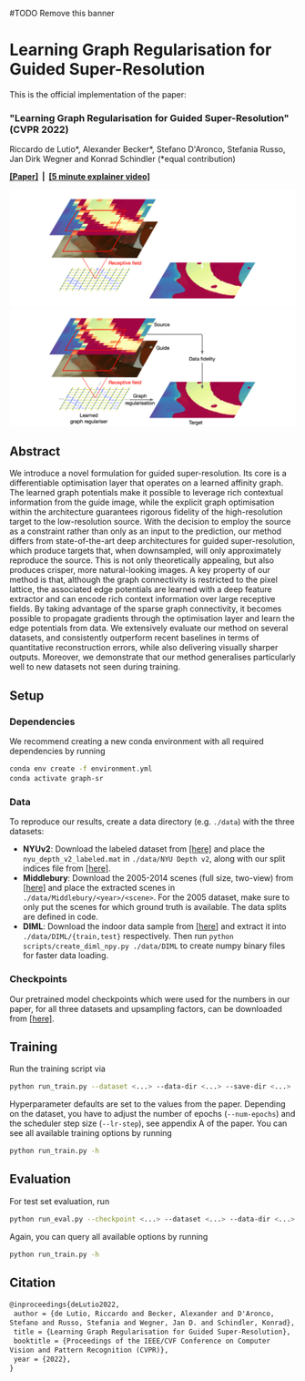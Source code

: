 #TODO Remove this banner
# Learning Graph Regularisation for Guided Super-Resolution

This is the official implementation of the paper: 

### "Learning Graph Regularisation for Guided Super-Resolution" (CVPR 2022)

Riccardo de Lutio*, Alexander Becker*, Stefano D'Aronco, Stefania Russo, Jan Dirk Wegner and Konrad Schindler (&ast;equal contribution)

**[[Paper]](https://arxiv.org/abs/2203.14297) &nbsp;|&nbsp; [[5 minute explainer video]](https://www.youtube.com/watch?v=ZFDErHUlCBE&ab_channel=RiccardodeLutio)**

![Teaser](images/teaser_dark.png#gh-dark-mode-only)
![Teaser](images/teaser_light.png#gh-light-mode-only)

## Abstract

We introduce a novel formulation for guided super-resolution. Its core is a differentiable optimisation layer that operates on a learned affinity graph. The learned graph potentials make it possible to leverage rich contextual information from the guide image, while the explicit graph optimisation within the architecture guarantees rigorous fidelity of the high-resolution target to the low-resolution source. 
With the decision to employ the source as a constraint rather than only as an input to the prediction, our method differs from state-of-the-art deep architectures for guided super-resolution, which produce targets that, when downsampled, will only approximately reproduce the source. This is not only theoretically appealing, but also produces crisper, more natural-looking images.
A key property of our method is that, although the graph connectivity is restricted to the pixel lattice, the associated edge potentials are learned with a deep feature extractor and can encode rich context information over large receptive fields. By taking advantage of the sparse graph connectivity, it becomes possible to propagate gradients through the optimisation layer and learn the edge potentials from data.
We extensively evaluate our method on several datasets, and consistently outperform recent baselines in terms of quantitative reconstruction errors, while also delivering visually sharper outputs. Moreover, we demonstrate that our method generalises particularly well to new datasets not seen during training.

## Setup

### Dependencies
We recommend creating a new conda environment with all required dependencies by running
```bash
conda env create -f environment.yml
conda activate graph-sr
```

### Data
To reproduce our results, create a data directory (e.g. `./data`) with the three datasets:
* **NYUv2**: Download the labeled dataset from [[here]](https://cs.nyu.edu/~silberman/datasets/nyu_depth_v2.html) and place the `nyu_depth_v2_labeled.mat` in `./data/NYU Depth v2`, along with our split indices file from [[here]](https://drive.google.com/file/d/1MclM7cejBAFBilZUJ4xCRBhzv6SJvJ7v/view?usp=sharing).
* **Middlebury**: Download the 2005-2014 scenes (full size, two-view) from [[here]](https://vision.middlebury.edu/stereo/data/) and place the extracted scenes in `./data/Middlebury/<year>/<scene>`. For the 2005 dataset, make sure to only put the scenes for which ground truth is available. The data splits are defined in code.
* **DIML**: Download the indoor data sample from [[here]](https://dimlrgbd.github.io) and extract it into `./data/DIML/{train,test}` respectively. Then run `python scripts/create_diml_npy.py ./data/DIML` to create numpy binary files for faster data loading.

### Checkpoints
Our pretrained model checkpoints which were used for the numbers in our paper, for all three datasets and upsampling factors, can be downloaded from [[here]](https://drive.google.com/drive/folders/17WgvuyoPnQPpOwIlzQSn20I8PB36bCzO?usp=sharing).

## Training

Run the training script via
```bash
python run_train.py --dataset <...> --data-dir <...> --save-dir <...>
```
Hyperparameter defaults are set to the values from the paper. Depending on the dataset, you have to adjust the number of epochs (`--num-epochs`) and the scheduler step size (`--lr-step`), see appendix A of the paper. You can see all available training options by running 
```bash
python run_train.py -h
```

## Evaluation

For test set evaluation, run

```bash
python run_eval.py --checkpoint <...> --dataset <...> --data-dir <...>
```
Again, you can query all available options by running 
```bash
python run_train.py -h
```

## Citation
```
@inproceedings{deLutio2022,
 author = {de Lutio, Riccardo and Becker, Alexander and D'Aronco, Stefano and Russo, Stefania and Wegner, Jan D. and Schindler, Konrad},
 title = {Learning Graph Regularisation for Guided Super-Resolution},
 booktitle = {Proceedings of the IEEE/CVF Conference on Computer Vision and Pattern Recognition (CVPR)},
 year = {2022},
} 
```
